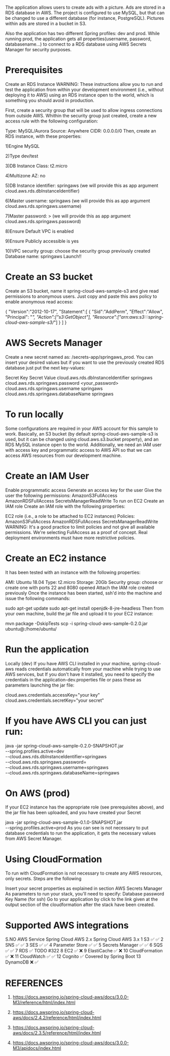 The application allows users to create ads with a picture. Ads are stored in a RDS database in AWS. The project is configured to use MySQL, but that can be changed to use a different database (for instance, PostgreSQL). Pictures within ads are stored in a bucket in S3.

Also the application has two different Spring profiles: dev and prod. While running prod, the application gets all properties(username, password, databasename...) to connect to a RDS database using AWS Secrets Manager for security purposes.

# Prerequisites
Create an RDS Instance
WARNING: These instructions allow you to run and test the application from within your development environment (i.e., without deploying it to AWS) using an RDS instance open to the world, which is something you should avoid in production.

First, create a security group that will be used to allow ingress connections from outside AWS. Whithin the security group just created, create a new access rule with the following configuration:

Type: MySQL/Aurora
Source: Anywhere
CIDR: 0.0.0.0/0
Then, create an RDS instance, with these properties:

1)Engine MySQL

2)Type dev/test

3)DB Instance Class: t2.micro
 
4)Multizone AZ: no
 
5)DB Instance identifier: springaws (we will provide this as app argument cloud.aws.rds.dbInstanceIdentifier)

6)Master username: springaws (we will provide this as app argument cloud.aws.rds.springaws.username)

7)Master password: > (we will provide this as app argument cloud.aws.rds.springaws.password)

8)Ensure Default VPC is enabled

9)Ensure Publicly accessible is yes

10)VPC security group: choose the security group previously created
Database name: springaws
Launch!!



# Create an S3 bucket
Create an S3 bucket, name it spring-cloud-aws-sample-s3 and give read permissions to anonymous users. Just copy and paste this aws policy to enable anonymous read access:

{
  "Version":"2012-10-17",
  "Statement":[
    {
      "Sid":"AddPerm",
      "Effect":"Allow",
      "Principal": "*",
      "Action":["s3:GetObject"],
      "Resource":["arn:aws:s3:::spring-cloud-aws-sample-s3/*"]
    }
  ]
}

# AWS Secrets Manager
Create a new secret named as: /secrets-app/springaws_prod. You can insert your desired values but if you want to use the previously created RDS database just put the next key-values:

Secret Key	Secret Value
cloud.aws.rds.dbInstanceIdentifier	springaws
cloud.aws.rds.springaws.password	<your_password>
cloud.aws.rds.springaws.username	springaws
cloud.aws.rds.springaws.databaseName	springaws
# To run locally
Some configurations are required in your AWS account for this sample to work. Basically, an S3 bucket (by default spring-cloud-aws-sample-s3 is used, but it can be changed using cloud.aws.s3.bucket property), and an RDS MySQL instance open to the world. Additionally, we need an IAM user with access key and programmatic access to AWS API so that we can access AWS resources from our development machine.

# Create an IAM User
Enable programmatic access
Generate an access key for the user
Give the user the following permissions:
AmazonS3FullAccess
AmazonRDSFullAccess
SecretsManagerReadWrite
To run on EC2
Create an IAM role
Create an IAM role with the following properties:

EC2 role (i.e., a role to be attached to EC2 instances)
Policies:
AmazonS3FullAccess
AmazonRDSFullAccess
SecretsManagerReadWrite
WARNING: It's a good practice to limit policies and not give all available permissions. We're selecting FullAccess as a proof of concept. Real deployment environments must have more restrictive policies.

# Create an EC2 instance
It has been tested with an instance with the following properties:

AMI: Ubuntu 18.04
Type: t2.micro
Storage: 20Gb
Security group: choose or create one with ports 22 and 8080 opened
Attach the IAM role created previously
Once the instance has been started, ssh'd into the machine and issue the following commands:

sudo apt-get update
sudo apt-get install openjdk-8-jre-headless
Then from your own machine, build the jar file and upload it to your EC2 instance:

mvn package -DskipTests
scp -i <your key> spring-cloud-aws-sample-0.2.0.jar ubuntu@<your ec2 ip>:/home/ubuntu/


# Run the application
Locally (dev)
If you have AWS CLI installed in your machine, spring-cloud-aws reads credentials automatically from your machine while trying to use AWS services, but If you don't have it installed, you need to specify the credentials in the application-dev.properties file or pass these as parameters launching the jar file:

cloud.aws.credentials.accessKey="your key"
cloud.aws.credentials.secretKey="your secret"
# If you have AWS CLI you can just run:

java -jar spring-cloud-aws-sample-0.2.0-SNAPSHOT.jar \
	--spring.profiles.active=dev \
	--cloud.aws.rds.dbInstanceIdentifier=springaws \
	--cloud.aws.rds.springaws.password=<your password> \
	--cloud.aws.rds.springaws.username=springaws \
	--cloud.aws.rds.springaws.databaseName=springaws
# On AWS (prod)
If your EC2 instance has the appropriate role (see prerequisites above), and the jar file has been uploaded, and you have created your Secret

java -jar spring-cloud-aws-sample-0.1.0-SNAPSHOT.jar \
--spring.profiles.active=prod
As you can see is not necessary to put database credentials to run the application, it gets the necessary values from AWS Secret Manager.

# Using CloudFormation
To run with CloudFormation is not necessary to create any AWS resources, only secrets. Steps are the following

Insert your secret properties as explained in section AWS Secrets Manager
As parameters to run your stack, you'll need to specify:
Database password
Key Name (for ssh)
Go to your application by click to the link given at the output section of the cloudformation after the stack have been created.                                          
# Supported AWS integrations

S.NO    AWS Service	Spring Cloud AWS 2.x	Spring Cloud AWS 3.x
  1       S3	                 ✅	                     ✅
  2       SNS	                 ✅	                     ✅
  3       SES	                 ✅	                     ✅
  4      Parameter Store	 ✅	                     ✅
  5      Secrets Manager	 ✅	                     ✅
  6          SQS	         ✅	                     ✅
  7          RDS	         ✅	                  TODO #322
  8        EC2	                 ✅	                     ❌
  9      ElastiCache	         ✅	                     ❌
  10      CloudFormation	 ✅	                     ❌
  11       CloudWatch	         ✅	                     ✅
  12       Cognito	         ✅	           Covered by Spring Boot
  13        DynamoDB	         ❌	                      ✅


# REFERENCES 

1) https://docs.awspring.io/spring-cloud-aws/docs/3.0.0-M3/reference/html/index.html

2) https://docs.awspring.io/spring-cloud-aws/docs/2.4.2/reference/html/index.html  

3) https://docs.awspring.io/spring-cloud-aws/docs/2.3.5/reference/html/index.html

4) https://docs.awspring.io/spring-cloud-aws/docs/3.0.0-M3/apidocs/index.html

